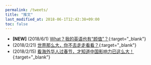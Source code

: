 ```yaml
---
permalink: /tweets/
title: "推文"
last_modified_at: 2018-06-1T12:42:38+09:00
toc: false
---
```


* **[NEW]** (2018/6/1) [What？我的英语也有“颜值”？](https://mp.weixin.qq.com/s?__biz=MzU2MDM1NzczMQ==&mid=2247483921&idx=1&sn=0f37ab4b0b4b321bba34b55a42a6c802&chksm=fc080a1dcb7f830b0b168414e8fc00caad2829f7891239083c04196c92905b24c21e56401838&mpshare=1&scene=1&srcid=0603s7PdWSCt4M0DHz8hYvtE#rd){:target="_blank"}
* (2018/2/21) [世界那么大，你不去走走看看？](http://mp.weixin.qq.com/s?__biz=MzU2MDM1NzczMQ==&mid=2247483781&idx=1&sn=f1d47173ab95afdbfe89fcba729ba108&chksm=fc080989cb7f809fd442b5bf2f07775ea4314ddc14e93798bd608ce747257d8fe60f94e9f74e&mpshare=1&scene=1&srcid=0326oAmzuErR4wgDhlHVGQby#rd){:target="_blank"}
* (2018/2/15) [看海外华人过春节，才知道中国影响力已这么大！](http://mp.weixin.qq.com/s?__biz=MzU2MDM1NzczMQ==&mid=2247483763&idx=1&sn=2ef282f7ad5ce9749f821afc64df64bd&chksm=fc08097fcb7f8069f0b5a6176494e6fa7d90c7edd1e2a9c47bed81328619fea101357d940dcd&mpshare=1&scene=1&srcid=0326PaqXl0C0Y6ZD8vmawHhD#rd){:target="_blank"}
